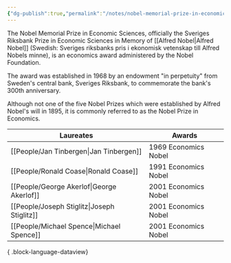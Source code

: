 ```yaml
---
{"dg-publish":true,"permalink":"/notes/nobel-memorial-prize-in-economic-sciences/"}
---
```


The Nobel Memorial Prize in Economic Sciences, officially the Sveriges Riksbank Prize in Economic Sciences in Memory of [[Alfred Nobel\|Alfred Nobel]] (Swedish: Sveriges riksbanks pris i ekonomisk vetenskap till Alfred Nobels minne), is an economics award administered by the Nobel Foundation.

The award was established in 1968 by an endowment "in perpetuity" from Sweden's central bank, Sveriges Riksbank, to commemorate the bank's 300th anniversary.

Although not one of the five Nobel Prizes which were established by Alfred Nobel's will in 1895, it is commonly referred to as the Nobel Prize in Economics. 

| Laureates                                      | Awards               |
| ---------------------------------------------- | -------------------- |
| [[People/Jan Tinbergen\|Jan Tinbergen]]     | 1969 Economics Nobel |
| [[People/Ronald Coase\|Ronald Coase]]       | 1991 Economics Nobel |
| [[People/George Akerlof\|George Akerlof]]   | 2001 Economics Nobel |
| [[People/Joseph Stiglitz\|Joseph Stiglitz]] | 2001 Economics Nobel |
| [[People/Michael Spence\|Michael Spence]]   | 2001 Economics Nobel |

{ .block-language-dataview}